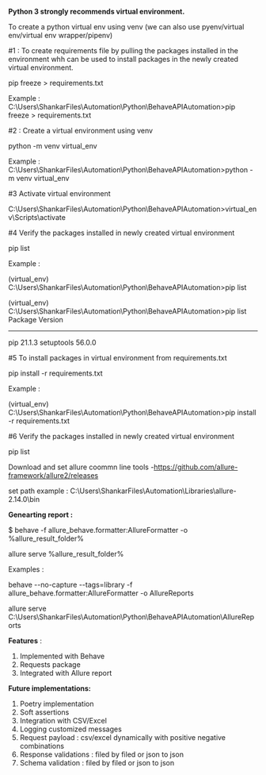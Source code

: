 **Python 3 strongly recommends virtual environment.**

To create a python virtual env using venv (we can also use pyenv/virtual env/virtual env wrapper/pipenv)

#1 : To create requirements file by pulling the packages installed in the environment  whh can be used to install packages in the newly created virtual environment. 

pip freeze > requirements.txt

Example :
C:\Users\ShankarFiles\Automation\Python\BehaveAPIAutomation>pip freeze > requirements.txt

#2 : Create a virtual environment using venv

python -m venv virtual_env 

Example :
C:\Users\ShankarFiles\Automation\Python\BehaveAPIAutomation>python -m venv virtual_env

#3 Activate virtual environment

C:\Users\ShankarFiles\Automation\Python\BehaveAPIAutomation>virtual_env\Scripts\activate

#4 Verify the packages installed in  newly created virtual environment  

pip list

Example :

(virtual_env) C:\Users\ShankarFiles\Automation\Python\BehaveAPIAutomation>pip list

(virtual_env) C:\Users\ShankarFiles\Automation\Python\BehaveAPIAutomation>pip list
Package    Version
---------- -------
pip        21.1.3
setuptools 56.0.0


#5 To install packages in virtual environment from requirements.txt

pip install -r requirements.txt

Example :

(virtual_env) C:\Users\ShankarFiles\Automation\Python\BehaveAPIAutomation>pip install -r requirements.txt

#6 Verify the packages installed in  newly created virtual environment  

pip list



Download and set allure coommn line tools -https://github.com/allure-framework/allure2/releases

set path example : C:\Users\ShankarFiles\Automation\Libraries\allure-2.14.0\bin

**Genearting report :**

$ behave -f allure_behave.formatter:AllureFormatter -o %allure_result_folder% 

allure serve %allure_result_folder%

Examples :

behave --no-capture --tags=library -f allure_behave.formatter:AllureFormatter -o AllureReports

allure serve C:\Users\ShankarFiles\Automation\Python\BehaveAPIAutomation\AllureReports

**Features** :

1. Implemented with Behave 
2. Requests package 
3. Integrated with Allure report

**Future implementations:**
1. Poetry implementation 
2. Soft assertions 
3. Integration with CSV/Excel
4. Logging customized messages
5. Request payload : csv/excel dynamically with positive negative combinations
6. Response validations : filed by filed or json to json
7. Schema validation :  filed by filed or json to json
